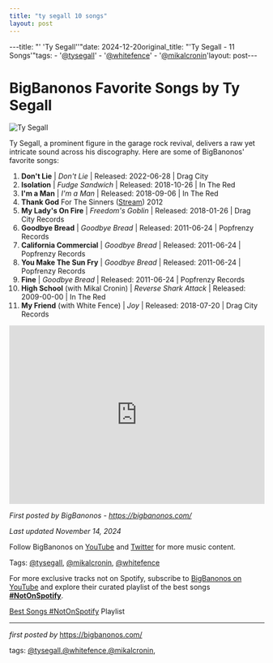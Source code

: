 ```yaml
---
title: "ty segall 10 songs"
layout: post
---
```

---title: "' 'Ty Segall''"date: 2024-12-20original_title: "'Ty Segall - 11 Songs'"tags:  - '[@tysegall](/tags/tysegall/)'  - '[@whitefence](/tags/whitefence/)'  - '[@mikalcronin](/tags/mikalcronin/)'layout: post---<h1>BigBanonos Favorite Songs by Ty Segall</h1><img alt="Ty Segall" src="https://static.spin.com/files/121015-ty-1.jpg" /> <p>Ty Segall, a prominent figure in the garage rock revival, delivers a raw yet intricate sound across his discography. Here are some of BigBanonos' favorite songs:</p> <ol> <li><strong>Don't Lie</strong> | <em>Don't Lie</em> | Released: 2022-06-28 | Drag City</li> <li><strong>Isolation</strong> | <em>Fudge Sandwich</em> | Released: 2018-10-26 | In The Red</li> <li><strong>I'm a Man</strong> | <em>I'm a Man</em> | Released: 2018-09-06 | In The Red</li><li><span data-sheets-root="1" font-style:normal="" font-weight:normal="" new="" roman="" times=""><span font-style:normal="" font-weight:normal="" new="" roman="" times=""><b>Thank God</b> For The Sinners (</span><span><a class="in-cell-link" href="https://draft.blogger.com/blog/post/edit/6817930984197672883/5230234892028235896#" target="_blank">Stream</a></span><span font-style:normal="" font-weight:normal="" new="" roman="" times="">) 2012</span></span></li> <li><strong>My Lady's On Fire</strong> | <em>Freedom's Goblin</em> | Released: 2018-01-26 | Drag City Records</li> <li><strong>Goodbye Bread</strong> | <em>Goodbye Bread</em> | Released: 2011-06-24 | Popfrenzy Records</li> <li><strong>California Commercial</strong> | <em>Goodbye Bread</em> | Released: 2011-06-24 | Popfrenzy Records</li> <li><strong>You Make The Sun Fry</strong> | <em>Goodbye Bread</em> | Released: 2011-06-24 | Popfrenzy Records</li> <li><strong>Fine</strong> | <em>Goodbye Bread</em> | Released: 2011-06-24 | Popfrenzy Records</li> <li><strong>High School</strong> (with Mikal Cronin) | <em>Reverse Shark Attack</em> | Released: 2009-00-00 | In The Red</li> <li><strong>My Friend</strong> (with White Fence) | <em>Joy</em> | Released: 2018-07-20 | Drag City Records</li></ol> <div> <iframe allow="autoplay; clipboard-write; encrypted-media; fullscreen; picture-in-picture" allowfullscreen="" frameborder="0" height="352" loading="lazy" src="https://open.spotify.com/embed/playlist/257fx1aKha379nQ292rOkS?utm_source=generator" width="100%"></iframe></div> <p><em>First posted by BigBanonos - <a href="https://bigbanonos.com/">https://bigbanonos.com/</a></em></p><p><em>Last updated November 14, 2024</em></p><p>Follow BigBanonos on <a href="https://www.youtube.com/[@BigBanonos](/tags/BigBanonos/)">YouTube</a> and <a href="https://x.com/bigbanonos">Twitter</a> for more music content.</p><p>Tags: [@tysegall](/tags/tysegall/), [@mikalcronin](/tags/mikalcronin/), [@whitefence](/tags/whitefence/)</p><!--Subscribe and Playlist Links--><div>    <p>For more exclusive tracks not on Spotify, subscribe to <a href="https://www.youtube.com/[@BigBanonos](/tags/BigBanonos/)" target="_blank">BigBanonos on YouTube</a> and explore their curated playlist of the best songs <strong>[#NotOnSpotify](/tags/NotOnSpotify/)</strong>.</p>    <p><a href="https://www.youtube.com/playlist?list=PLtuNtuTatqI0kFahUCbtbfenC_ET5O_tr" target="_blank">Best Songs [#NotOnSpotify](/tags/NotOnSpotify/) Playlist<br /></a></p></div><hr /><p><em>first posted by</em> <a href="https://bigbanonos.com/" rel="noopener" target="_new">https://bigbanonos.com/</a></p><p>tags: [@tysegall](/tags/tysegall/),[@whitefence](/tags/whitefence/),[@mikalcronin](/tags/mikalcronin/),</p>